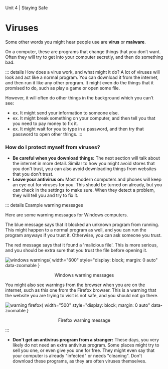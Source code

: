 Unit 4 | Staying Safe

# Viruses

Some other words you might hear people use are **virus** or **malware**.

On a computer, these are programs that change things that you don’t want. Often they will try to get into your computer secretly, and then do something bad.

::: details How does a virus work, and what might it do?
A lot of viruses will look and act like a normal program. You can download it from the internet, and then run it like any other program. It might even do the things that it promised to do, such as play a game or open some file.

However, it will often do other things in the background which you can’t see:

- ex. It might send your information to someone else.
- ex. It might break something on your computer, and then tell you that you need to pay money to fix it.
- ex. It might wait for you to type in a password, and then try that password to open other things.
:::

### How do I protect myself from viruses?

- **Be careful when you download things:** The next section will talk about the internet in more detail. Similar to how you might avoid stores that you don't trust, you can also avoid downloading things from websites that you don't trust.
- **Leave your antivirus on:** Most modern computers and phones will keep an eye out for viruses for you. This should be turned on already, but you can check in the settings to make sure. When they detect a problem, they will tell you and try to fix it.

::: details Example warning messages

Here are some warning messages for Windows computers.

The blue message says that it blocked an unknown program from running. This might happen to a normal program as well, and you can run the program anyways if you trust it. Otherwise, you can ask someone you trust.

The red message says that it found a 'malicious file'. This is more serious, and you should be extra sure that you trust the file before opening it.

![windows warnings](/course/4-staying-safe/virus-windows.svg){ width="600" style="display: block; margin: 0 auto" data-zoomable }

<p style="text-align: center;">Windows warning messages</p>

You might also see warnings from the browser when you are on the internet, such as this one from the Firefox browser. This is a warning that the website you are trying to visit is not safe, and you should not go there.

![warning firefox](/course/4-staying-safe/virus-firefox.webp){ width="500" style="display: block; margin: 0 auto" data-zoomable }

<p style="text-align: center;">Firefox warning message</p>
:::

- **Don't get an antivirus program from a stranger:** These days, you very likely do not need an extra antivirus program. Some places might try to sell you one, or even give you one for free. They might even say that your computer is already "infected" or needs "cleaning". Don't download these programs, as they are often viruses themselves.
